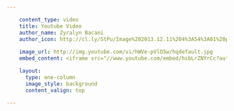 ```yaml
---

    content_type: video
    title: Youtube Video
    author_name: Zyralyn Bacani
    author_icon: http://cl.ly/StPu/Image%202013.12.11%204%3A54%3A01%20pm.png
    
    image_url: http://img.youtube.com/vi/hWVe-pVlO5w/hqdefault.jpg
    embed_content: <iframe src="//www.youtube.com/embed/hsbLrZNYrCc?autohide=1&amp;autoplay=1&amp;color=white&amp;controls=0&amp;enablejsapi=1&amp;hd=1&amp;iv_load_policy=3&amp;origin=http%3A%2F%2Fissueapp.com&amp;rel=0&amp;showinfo=0&amp;wmode=transparent" frameborder="0" height="100%" width="100%" webkitallowfullscreen="" mozallowfullscreen="" allowfullscreen=""></iframe>

    layout:
      type: one-column
      image_style: background
      content_valign: top

---
```

